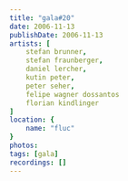 ```yaml
---
title: "gala#20"
date: 2006-11-13
publishDate: 2006-11-13
artists: [
    stefan brunner,
    stefan fraunberger,
    daniel lercher,
    kutin peter,
    peter seher,
    felipe wagner dossantos
    florian kindlinger
]
location: {
    name: "fluc"
}
photos:
tags: [gala]
recordings: []
---
```

